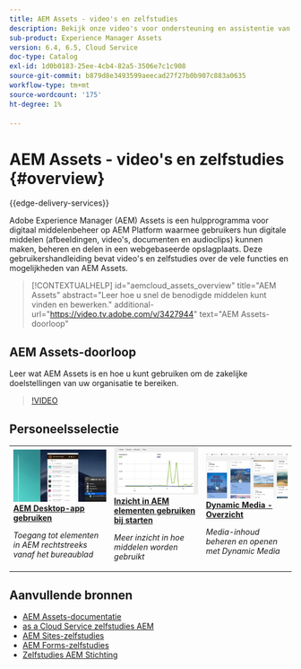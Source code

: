 ```yaml
---
title: AEM Assets - video's en zelfstudies
description: Bekijk onze video's voor ondersteuning en assistentie van AEM middelen.
sub-product: Experience Manager Assets
version: 6.4, 6.5, Cloud Service
doc-type: Catalog
exl-id: 1d0b0183-25ee-4cb4-82a5-3506e7c1c908
source-git-commit: b879d8e3493599aeecad27f27b0b907c883a0635
workflow-type: tm+mt
source-wordcount: '175'
ht-degree: 1%

---
```


# AEM Assets - video&#39;s en zelfstudies {#overview}

{{edge-delivery-services}}

Adobe Experience Manager (AEM) Assets is een hulpprogramma voor digitaal middelenbeheer op AEM Platform waarmee gebruikers hun digitale middelen (afbeeldingen, video&#39;s, documenten en audioclips) kunnen maken, beheren en delen in een webgebaseerde opslagplaats. Deze gebruikershandleiding bevat video&#39;s en zelfstudies over de vele functies en mogelijkheden van AEM Assets.

>[!CONTEXTUALHELP]
>id="aemcloud_assets_overview"
>title="AEM Assets"
>abstract="Leer hoe u snel de benodigde middelen kunt vinden en bewerken."
>additional-url="https://video.tv.adobe.com/v/3427944" text="AEM Assets-doorloop"

## AEM Assets-doorloop

Leer wat AEM Assets is en hoe u kunt gebruiken om de zakelijke doelstellingen van uw organisatie te bereiken.

>[!VIDEO](https://video.tv.adobe.com/v/3427944?learn=on)

<div id="recs-overview-body-1"></div>
<div id="recs-overview-body-2"></div>
<div id="recs-overview-body-3"></div>
<div id="recs-overview-body-4"></div>
<div id="recs-overview-body-5"></div>
<div id="recs-overview-body-6"></div>

<div id="staff-picks-section">

## Personeelsselectie

<table>
<td>
   <a href="./creative-workflows/aem-desktop-app.md">
   <img alt="Verbeterde slimme tags" src="./assets/overview/desktop-app.png" />
   </a>
   <div>
      <a href="./creative-workflows/aem-desktop-app.md">
      <strong>AEM Desktop-app gebruiken</strong>
      </a>
   </div>
   <p>
      <em>Toegang tot elementen in AEM rechtstreeks vanaf het bureaublad</em>
   </p>
</td>
<td>
   <a href="./advanced/asset-insights-launch-tutorial.md">
   <img alt="AEM Assets Insights" src="./assets/overview/asset-insights.png"/>
   </a>
   <div>
      <a href="./advanced/asset-insights-launch-tutorial.md">
      <strong>Inzicht in AEM elementen gebruiken bij starten</strong>
      </a>
   </div>
   <p>
      <em>Meer inzicht in hoe middelen worden gebruikt</em>
   <p>
</td>
<td>
   <a href="./dynamic-media/dynamic-media-overview-feature-video-use.md">
   <img alt="Dynamic Media - Overzicht" src="./assets/overview/dynamic-media.png" />
   </a>
   <div>
      <a href="./dynamic-media/dynamic-media-overview-feature-video-use.md">
      <strong>Dynamic Media - Overzicht</strong>
      </a>
   </div>
   <p>
      <em>Media-inhoud beheren en openen met Dynamic Media</em>
   <p>
</td>
</table>

</div>

## Aanvullende bronnen

* [AEM Assets-documentatie](https://experienceleague.adobe.com/docs/experience-manager-65/assets/home.html?lang=en)
* [as a Cloud Service zelfstudies AEM](/help/cloud-service/overview.md)
* [AEM Sites-zelfstudies](/help/sites/overview.md)
* [AEM Forms-zelfstudies](/help/forms/overview.md)
* [Zelfstudies AEM Stichting](/help/foundation/overview.md)
